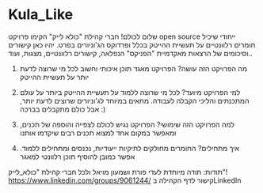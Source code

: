 # Kula_Like

שלום לכולם!
חברי קהילת "כולא לייק" הקימו פרויקט open source ייחודי שיכיל חומרים רלוונטיים על תעשיית ההייטק בכלל ופרדוקס הג'וניורים בפרט. יהיו כאן קישורים וסיכומים של הרצאות מאקדמיית "הפניקס" הנפלאה, קישורים רלוונטיים, מצגות, ועוד..

1. מה הפרויקט הזה עושה?
הפרויקט מאגד תוכן איכותי וחשוב לכל מי שרוצה לדעת יותר על תעשיית ההייטק 

2. למי הפרויקט מיועד?
לכל מי שרוצה ללמוד על תעשיית ההייטק ביותר על עולם המתכנתים והליכי הקבלה לעבודה. מתאים במיוחד לג'וניורים שרוצים לדעת יותר, אבל כולם מתקבלים בברכה :)

3. למה הפרויקט הזה שימושי?
הפרויקט נגיש לכולם לצפייה והוספה של תכנים, ומאפשר במקום אחד למצוא תכנים רבים שיקדמו אותנו

4. איך מתחילים?
החומרים מחולקים לתיקיות ייעודיות, נכנסים ומתחילים ללמוד. אפשר כמובן להוסיף תוכן רלוונטי למאגר

תודות:
תודה מיוחדת לעדי פורת ושמעון מויאל ולכל חברי קהילת "כולא_לייק"!
https://www.linkedin.com/groups/9061244/   קישור לדף הקהילה בLinkedIn
